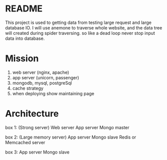README
======

This project is used to getting data from testing large request and large database IO.
I will use anemone to traverse whole website, and the data tree will created during spider traversing.
so like a dead loop never stop input data into database.


Mission
=======
1. web server (nginx, apache)
2. app server (unicorn, passenger)
3. mongodb, mysql, postgreSql
4. cache strategy
5. when deploying show maintaining page

Architecture
============

box 1: (Strong server)
Web server
App server
Mongo master

box 2: (Large memory server)
App server
Mongo slave
Redis or Memcached server

box 3:
App server
Mongo slave